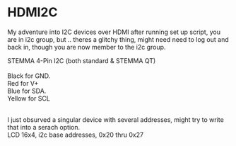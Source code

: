 # HDMI2C
My adventure into I2C devices over HDMI
after running set up script, you are in i2c group, but .. theres a glitchy thing, might need need to log out and back in, though you are now member to the i2c group.

STEMMA 4-Pin I2C (both standard & STEMMA QT) <br>
<br>Black for GND. 
<br>Red for V+ 
<br>Blue for SDA. 
<br>Yellow for SCL

<br>
I just obsurved a singular device with several addresses, might try to write that into a serach option.
<br>
LCD 16x4, i2c base addresses, 0x20 thru 0x27
